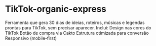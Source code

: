 # TikTok-organic-express
Ferramenta que gera 30 dias de ideias, roteiros, músicas e legendas prontas para TikTok, sem precisar aparecer.  Inclui:  Design nas cores do TikTok  Botão de compra via Cakto  Estrutura otimizada para conversão  Responsivo (mobile-first)
